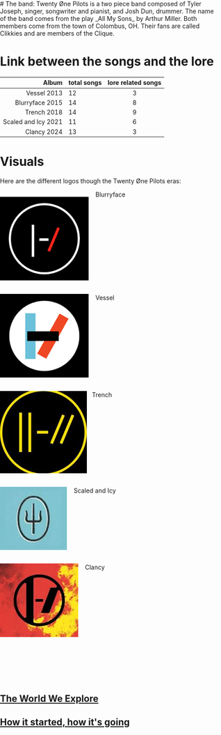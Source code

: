 <head>
    <meta charset="UTF-8">
    <meta name="viewport" content="width=device-width, initial-scale=1.0">
    <style>
        body {
            margin: 0;
            padding: 0;
            height: 100vh; 
            background-image: url('Twentyonepilots/background.jpg'); 
            background-size: cover; 
            background-position: center; 
            background-repeat: no-repeat;
        }
    </style>
</head>
<body>
 # The band: 
Twenty Øne Pilots is a two piece band composed of Tyler Joseph, singer, songwriter and pianist, and Josh Dun, drummer. 
The name of the band comes from the play _All My Sons_ by Arthur Miller.
Both members come from the town of Colombus, OH.  
Their fans are called Clikkies and are members of the Clique. 


# Link between the songs and the lore

Album    | total songs  | lore related songs 
---------:| :----- |:-----:
Vessel  2013    |  12 | 3
Blurryface  2015 |    14 | 8
Trench   2018 |     14 | 9
Scaled and Icy  2021  | 11| 6
Clancy   2024   |  13 | 3

# Visuals
Here are the different logos though the Twenty Øne Pilots eras:  

<p style="float:left"><img src="Twentyonepilots/blurrylogo.jpg" /></p>
<p>&nbsp;&nbsp;&nbsp; Blurryface</p>
<div style="clear:both"></div>
<p style="float:left"><img src="Twentyonepilots/vessellogo.jpg" /></p>
<p>&nbsp;&nbsp;&nbsp; Vessel</p>
<div style="clear:both"></div>
<p style="float:left"><img src="Twentyonepilots/trenchlogo.jpg" /></p>
<p>&nbsp;&nbsp;&nbsp;Trench</p>
<div style="clear:both"></div>
<p style="float:left"><img src="Twentyonepilots/sailogo.jpg" /></p>
<p>&nbsp;&nbsp;&nbsp; Scaled and Icy</p>
<div style="clear:both"></div>
<p style="float:left"><img src="Twentyonepilots/clancylogo.jpg" /></p>
<p>&nbsp;&nbsp;&nbsp; Clancy</p>
<div style="clear:both"></div>  
   
&nbsp;  
&nbsp;  
&nbsp;  
&nbsp;  
## [The World We Explore](Dema.md)  
## [How it started, how it's going](moreabout.md)   
</body>
</html>
